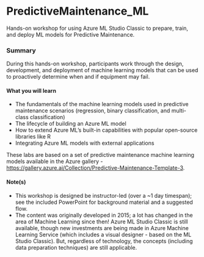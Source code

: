 # PredictiveMaintenance_ML
Hands-on workshop for using Azure ML Studio Classic to prepare, train, and deploy ML models for Predictive Maintenance.

### Summary
During this hands-on workshop, participants work through the design, development, and deployment of machine learning models that can be used to proactively determine when and if equipment may fail.

#### What you will learn
* The fundamentals of the machine learning models used in predictive maintenance scenarios (regression, binary classification, and multi-class classification)
* The lifecycle of building an Azure ML model
* How to extend Azure ML’s built-in capabilities with popular open-source libraries like R
* Integrating Azure ML models with external applications

These labs are based on a set of predictive maintenance machine learning models available in the Azure gallery - https://gallery.azure.ai/Collection/Predictive-Maintenance-Template-3. 

#### Note(s)
* This workshop is designed be instructor-led (over a ~1 day timespan); see the included PowerPoint for background material and a suggested flow.
* The content was originally developed in 2015; a lot has changed in the area of Machine Learning since then!  Azure ML Studio Classic is still available, though new investments are being made in Azure Machine Learning Service (which includes a visual designer - based on the ML Studio Classic).  But, regardless of technology, the concepts (including data preparation techniques) are still applicable.
